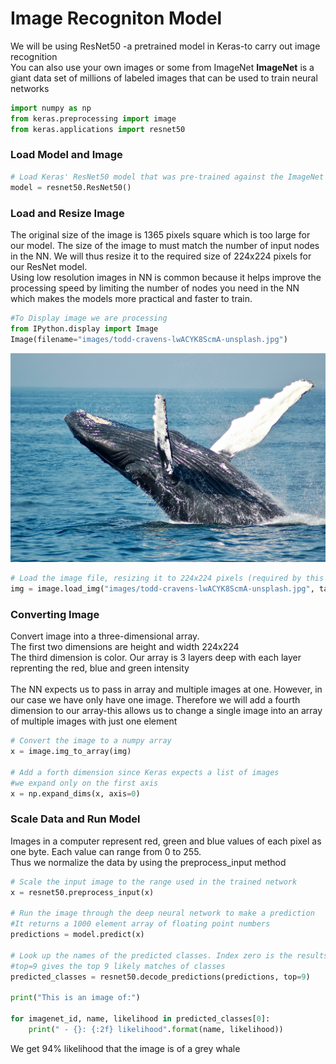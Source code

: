
# Image Recogniton Model
We will be using ResNet50 -a pretrained model in Keras-to carry out image recognition
<br>You can also use your own images or some from ImageNet
**ImageNet** is a giant data set of millions of labeled images that can be used to train neural networks


```python
import numpy as np
from keras.preprocessing import image
from keras.applications import resnet50
```

### Load Model and Image


```python
# Load Keras' ResNet50 model that was pre-trained against the ImageNet database
model = resnet50.ResNet50()
```

### Load and Resize Image
The original size of the image is 1365 pixels square which is too large for our model. The size of the image to must match the number of input nodes in the NN. We will thus resize it to the required size of 224x224 pixels for our ResNet model.<br>Using low resolution images in NN is common because it helps improve the processing speed by limiting the number of nodes you need in the NN which makes the models more practical and faster to train.


```python
#To Display image we are processing
from IPython.display import Image
Image(filename="images/todd-cravens-lwACYK8ScmA-unsplash.jpg")
```




![jpg](images/todd-cravens-lwACYK8ScmA-unsplash.jpg)




```python
# Load the image file, resizing it to 224x224 pixels (required by this model)
img = image.load_img("images/todd-cravens-lwACYK8ScmA-unsplash.jpg", target_size=(224, 224))
```

### Converting Image
Convert image into a three-dimensional array.
<br>The first two dimensions are height and width 224x224
<br>The third dimension is color. Our array is 3 layers deep with each layer reprenting the red, blue and green intensity
<br><br>The NN expects us to pass in array and multiple images at one. However, in our case we have only have one image. Therefore we will add a fourth dimension to our array-this allows us to change a single image into an array of multiple images with just one element


```python
# Convert the image to a numpy array
x = image.img_to_array(img)

# Add a forth dimension since Keras expects a list of images
#we expand only on the first axis
x = np.expand_dims(x, axis=0)
```

### Scale Data and Run Model
Images in a computer represent red, green and blue values of each pixel as one byte. Each value can range from 0 to 255. <br>Thus we normalize the data by using the preprocess_input method


```python
# Scale the input image to the range used in the trained network
x = resnet50.preprocess_input(x)

# Run the image through the deep neural network to make a prediction
#It returns a 1000 element array of floating point numbers
predictions = model.predict(x)

# Look up the names of the predicted classes. Index zero is the results for the first image.
#top=9 gives the top 9 likely matches of classes
predicted_classes = resnet50.decode_predictions(predictions, top=9)

print("This is an image of:")

for imagenet_id, name, likelihood in predicted_classes[0]:
    print(" - {}: {:2f} likelihood".format(name, likelihood))
```

We get 94% likelihood that the image is of a grey whale
